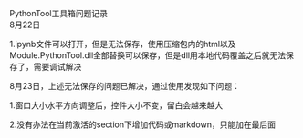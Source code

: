 PythonTool工具箱问题记录  
8月22日

1.ipynb文件可以打开，但是无法保存，使用压缩包内的html以及Module.PythonTool.dll全部替换可以保存，但是dll用本地代码覆盖之后就无法保存了，需要调试解决

8月23日，上述无法保存的问题已解决，通过使用发现如下问题：

1.窗口大小水平方向调整后，控件大小不变，留白会越来越大

2.没有办法在当前激活的section下增加代码或markdown，只能加在最后面

